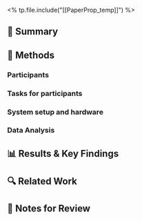 <% tp.file.include("[[PaperProp_temp]]") %>

## 📌 Summary


## 🔬 Methods 
### Participants



### Tasks for participants

### System setup and hardware

### Data Analysis

## 📊 Results & Key Findings 


## 🔍 Related Work 



## 📝 Notes for Review 
